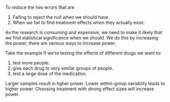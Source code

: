 To reduce the two errors that are
1. Failing to reject the null when we should have.
2. When we fail to find treatment effects when they actually exist.

As the research is consuming and expensive, we need to make it likely that we find statistical significance when we should.
We do this by increasing the power, there are various ways to increase power.

Take the example If we're testing the effects of different drugs we want to:

1. test more people.
2. give each drug to very similar groups of people.
3. test a large dose of the medication.

Larger samples result in hgher power.
Lower within-group variablity leads to higher power.
Choosing treatment with strong effect sizes will increase power.
